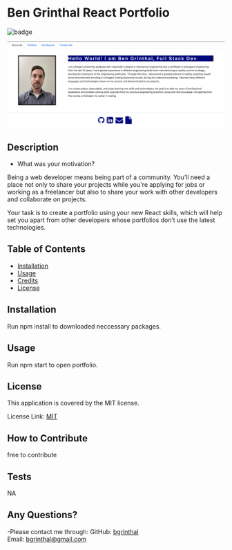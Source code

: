 # Ben Grinthal React Portfolio
  
  ![badge](https://img.shields.io/badge/license-MIT-brightgreen)

![Alt text](./src/components/assets/images/screenshot.png "Screenshot")


  ## Description
  
  - What was your motivation?

  Being a web developer means being part of a community. You’ll need a place not only to share your projects while you're applying for jobs or working as a freelancer but also to share your work with other developers and collaborate on projects.

  Your task is to create a portfolio using your new React skills, which will help set you apart from other developers whose portfolios don’t use the latest technologies.
  
  ## Table of Contents
  
  - [Installation](#installation)
  - [Usage](#usage)
  - [Credits](#credits)
  - [License](#license)
  
  ## Installation
  Run npm install to downloaded neccessary packages.
  
  ## Usage
  Run npm start to open portfolio.
  
  
  ## License

  This application is covered by the MIT license. 
  
  License Link: <a href="https://choosealicense.com/licenses/MIT/">MIT</a>
     
  
  ## How to Contribute
  free to contribute

  ## Tests
  NA

  ## Any Questions?
  -Please contact me through:
  GitHub:  <a href="https://github.com/bgrinthal">bgrinthal</a><br>
  Email:   <a href="mailto:bgrinthal@gmail.com">bgrinthal@gmail.com</a>
